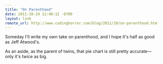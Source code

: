 ```yaml
--- 
title: "On Parenthood"
date: 2011-10-24 12:40:12 -0700
layout: link
remote_url: http://www.codinghorror.com/blog/2011/10/on-parenthood.html
---
```

Someday I'll write my own take on parenthood, and I hope it's half as good as Jeff Atwood's.

As an aside, as the parent of twins, that pie chart is still pretty accurate&mdash;only it's twice as big.